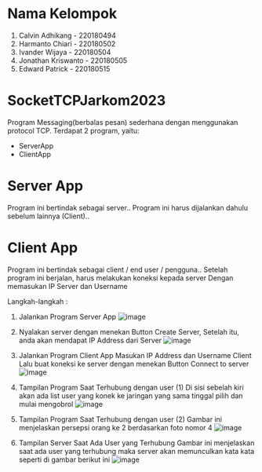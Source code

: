 # Nama Kelompok
1. Calvin Adhikang - 220180494
2. Harmanto Chiari - 220180502
3. Ivander Wijaya - 220180504
4. Jonathan Kriswanto - 220180505
5. Edward Patrick - 220180515

# SocketTCPJarkom2023
Program Messaging(berbalas pesan) sederhana dengan menggunakan protocol TCP.
Terdapat 2 program, yaitu: 
- ServerApp
- ClientApp

# Server App
Program ini bertindak sebagai server..
Program ini harus dijalankan dahulu sebelum lainnya (Client)..

# Client App
Program ini bertindak sebagai client / end user / pengguna..
Setelah program ini berjalan, harus melakukan koneksi kepada server
Dengan memasukan IP Server dan Username

Langkah-langkah :
1. Jalankan Program Server App
![image](https://github.com/EdwardPatrick34/SocketTCPJarkom2023/assets/116498463/ea8a21bd-68ef-4ce9-9eea-daa760e75968)

2. Nyalakan server dengan menekan Button Create Server,
Setelah itu, anda akan mendapat IP Address dari Server
![image](https://github.com/EdwardPatrick34/SocketTCPJarkom2023/assets/116498463/62387e2a-d75d-4b8a-b411-f42ae0cc0348)

3. Jalankan Program Client App
Masukan IP Address dan Username Client
Lalu buat koneksi ke server dengan menekan Button Connect to server
![image](https://github.com/EdwardPatrick34/SocketTCPJarkom2023/assets/116498463/53c506ff-524b-445e-84bc-540fcef3b489)

4. Tampilan Program Saat Terhubung dengan user (1)
Di sisi sebelah kiri akan ada list user yang konek ke jaringan yang sama tinggal pilih dan mulai mengobrol
![image](https://github.com/EdwardPatrick34/SocketTCPJarkom2023/assets/116498463/b075cce1-9eef-4e30-b9ff-51d136ea4e38)

5. Tampilan Program Saat Terhubung dengan user (2)
Gambar ini menjelaskan persepsi orang ke 2 berdasarkan foto nomor 4 
![image](https://github.com/EdwardPatrick34/SocketTCPJarkom2023/assets/116498463/922c976c-dbba-4035-8704-21b7a1d0bb05)

6. Tampilan Server Saat Ada User yang Terhubung 
Gambar ini menjelaskan saat ada user yang terhubung maka server akan memunculkan kata kata seperti di gambar berikut ini
![image](https://github.com/EdwardPatrick34/SocketTCPJarkom2023/assets/116498463/cd4730cf-3444-4fe6-9c0e-c1e06f890f11)



